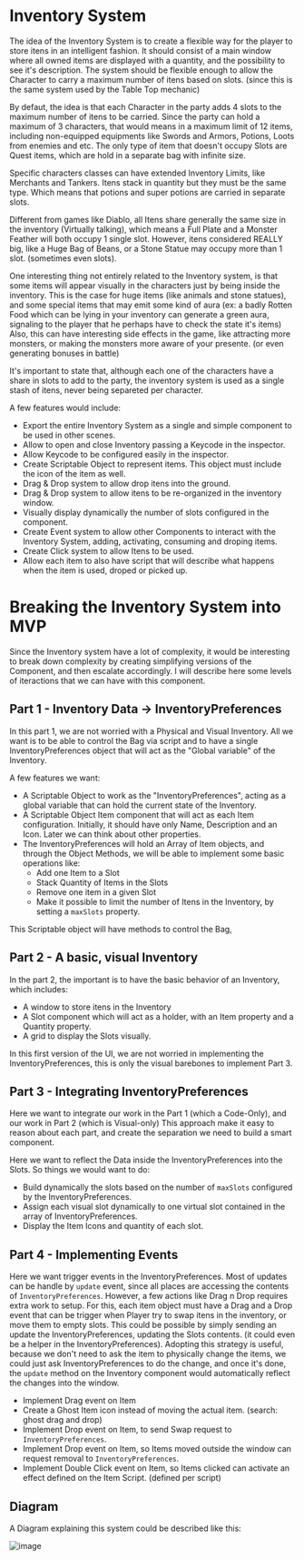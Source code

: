 # Inventory System

The idea of the Inventory System is to create a flexible way for the player to store itens in an intelligent fashion.
It should consist of a main window where all owned items are displayed with a quantity, and the possibility to see it's description.
The system should be flexible enough to allow the Character to carry a maximum number of itens based on slots. (since this is the same system used by the Table Top mechanic)

By defaut, the idea is that each Character in the party adds 4 slots to the maximum number of itens to be carried.
Since the party can hold a maximum of 3 characters, that would means in a maximum limit of 12 items, including non-equipped equipments like Swords and Armors, Potions, Loots from enemies and etc.
The only type of item that doesn't occupy Slots are Quest items, which are hold in a separate bag with infinite size.

Specific characters classes can have extended Inventory Limits, like Merchants and Tankers.
Itens stack in quantity but they must be the same type. Which means that potions and super potions are carried in separate slots.

Different from games like Diablo, all Itens share generally the same size in the inventory (Virtually talking), 
which means a Full Plate and a Monster Feather will both occupy 1 single slot.
However, itens considered REALLY big, like a Huge Bag of Beans, or a Stone Statue may occupy more than 1 slot. (sometimes even slots).

One interesting thing not entirely related to the Inventory system, is that some items will appear visually in the characters just by being inside the inventory.
This is the case for huge items (like animals and stone statues), and some special items that may emit some kind of aura 
(ex: a badly Rotten Food which can be lying in your inventory can generate a green aura, signaling to the player that he perhaps have to check the state it's items)
Also, this can have interesting side effects in the game, like attracting more monsters, or making the monsters more aware of your presente. (or even generating bonuses in battle)

It's important to state that, although each one of the characters have a share in slots to add to the party, the inventory system is used as a single stash of itens, never being separeted per character.
 
A few features would include:

- Export the entire Inventory System as a single and simple component to be used in other scenes.
- Allow to open and close Inventory passing a Keycode in the inspector.
- Allow Keycode to be configured easily in the inspector.
- Create Scriptable Object to represent items. This object must include the icon of the item as well.
- Drag & Drop system to allow drop itens into the ground.
- Drag & Drop system to allow itens to be re-organized in the inventory window.
- Visually display dynamically the number of slots configured in the component.
- Create Event system to allow other Components to interact with the Inventory System, adding, activating, consuming and droping items.
- Create Click system to allow Itens to be used.
- Allow each item to also have script that will describe what happens when the item is used, droped or picked up.

# Breaking the Inventory System into MVP

Since the Inventory system have a lot of complexity, it would be interesting to break down complexity by creating simplifying versions of the Component, and then escalate accordingly.
I will describe here some levels of iteractions that we can have with this component.

## Part 1 - Inventory Data -> InventoryPreferences

In this part 1, we are not worried with a Physical and Visual Inventory.
All we want is to be able to control the Bag via script and to have a single InventoryPreferences object that will act as the "Global variable" of the Inventory.

A few features we want:

- A Scriptable Object to work as the "InventoryPreferences", acting as a global variable that can hold the current state of the Inventory.
- A Scriptable Object Item component that will act as each Item configuration. Initially, it should have only Name, Description and an Icon. Later we can think about other properties.
- The InventoryPreferences will hold an Array of Item objects, and through the Object Methods, we will be able to implement some basic operations like:
  - Add one Item to a Slot
  - Stack Quantity of Items in the Slots
  - Remove one item in a given Slot
  - Make it possible to limit the number of Itens in the Inventory, by setting a `maxSlots` property.

This Scriptable object will have methods to control the Bag, 

## Part 2 - A basic, visual Inventory

In the part 2, the important is to have the basic behavior of an Inventory, which includes:

- A window to store itens in the Inventory
- A Slot component which will act as a holder, with an Item property and a Quantity property.
- A grid to display the Slots visually.

In this first version of the UI, we are not worried in implementing the InventoryPreferences, this is only the visual barebones to implement Part 3.

## Part 3 - Integrating InventoryPreferences

Here we want to integrate our work in the Part 1 (which a Code-Only), and our work in Part 2 (which is Visual-only)
This approach make it easy to reason about each part, and create the separation we need to build a smart component.

Here we want to reflect the Data inside the InventoryPreferences into the Slots.
So things we would want to do:

- Build dynamically the slots based on the number of `maxSlots` configured by the InventoryPreferences.
- Assign each visual slot dynamically to one virtual slot contained in the array of InventoryPreferences.
- Display the Item Icons and quantity of each slot.

## Part 4 - Implementing Events

Here we want trigger events in the InventoryPreferences.
Most of updates can be handle by `update` event, since all places are accessing the contents of `InventoryPreferences`.
However, a few actions like Drag n Drop requires extra work to setup.
For this, each item object must have a Drag and a Drop event that can be trigger when Player try to swap itens in the inventory, or move them to empty slots.
This could be possible by simply sending an update the InventoryPreferences, updating the Slots contents. (it could even be a helper in the InventoryPreferences).
Adopting this strategy is useful, because we don't need to ask the item to physically change the items, we could just ask InventoryPreferences to do the change, and once it's done, the `update` method on the Inventory component would automatically reflect the changes into the window. 

- Implement Drag event on Item
- Create a Ghost Item icon instead of moving the actual item. (search: ghost drag and drop)
- Implement Drop event on Item, to send Swap request to `InventoryPreferences`.
- Implement Drop event on Item, so Items moved outside the window can request removal to `InventoryPreferences`.
- Implement Double Click event on Item, so Items clicked can activate an effect defined on the Item Script. (defined per script)

## Diagram

A Diagram explaining this system could be described like this:

![image](https://user-images.githubusercontent.com/68507/105080051-0bc10180-5a6f-11eb-9ce6-a2fc8de70e49.png)
